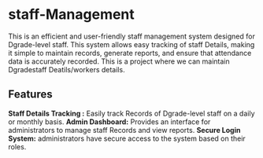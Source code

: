 # staff-Management
This is an efficient and user-friendly staff management system designed for Dgrade-level staff. This system allows easy tracking of staff Details, making it simple to maintain records, generate reports, and ensure that attendance data is accurately recorded.
This is a project where we can maintain Dgradestaff Deatils/workers details.

## Features
**Staff Details Tracking :** Easily track Records of Dgrade-level staff on a daily or monthly basis.
**Admin Dashboard:** Provides an interface for administrators to manage staff Records and view reports.
**Secure Login System:** administrators have secure access to the system based on their roles.

